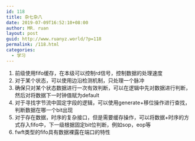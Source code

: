 ```yaml
---
id: 118
title: 杂七杂八
date: 2019-07-09T16:52:10+08:00
author: MR. ruan
layout: post
guid: http://www.ruanyz.world/?p=118
permalink: /118.html
categories:
  - 学习
---
```

 

  1. 前级使用fifo缓存，在本级可以控制rd信号，控制数据的处理速度
  2. 对于某个状态，可以使用边沿检测机制，只处理一个脉冲
  3. 确保只对某个状态数据进行一次有效判断，可以在逻辑中先对数据进行判断，然后对将数据下一时钟值赋为default
  4. 对于寻找字节流中固定字段的逻辑，可以使用generate+移位操作进行查找，判断数据在哪一个bit出现
  5. 对于存在数据，时序的复杂接口，但是需要缓存操作，可以将数据+时序的方式存入fifo中，下一级根据固定bit位判断，例如sop，eop等
  6. fwft类型的fifo具有数据裸露在端口的特性
